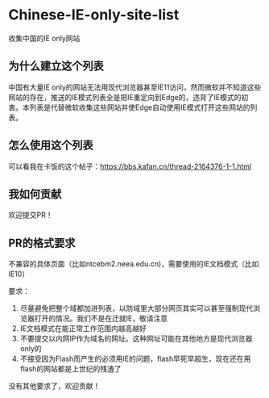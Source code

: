 # Chinese-IE-only-site-list
收集中国的IE only网站

## 为什么建立这个列表
中国有大量IE only的网站无法用现代浏览器甚至IE11访问，然而微软并不知道这些网站的存在，推送的IE模式列表全是把IE重定向到Edge的，违背了IE模式的初衷。本列表是代替微软收集这些网站并使Edge自动使用IE模式打开这些网站的列表。

## 怎么使用这个列表
可以看我在卡饭的这个帖子：https://bbs.kafan.cn/thread-2164376-1-1.html

## 我如何贡献
欢迎提交PR！

## PR的格式要求
不兼容的具体页面（比如ntcebm2.neea.edu.cn)，需要使用的IE文档模式（比如IE10）

要求：
1. 尽量避免把整个域都加进列表，以防域里大部分网页其实可以甚至强制现代浏览器打开的情况。我们不是在迁就IE，敬请注意
2. IE文档模式在能正常工作范围内越高越好
3. 不要提交以内网IP作为域名的网址。这种网址可能在其他地方是现代浏览器only的
4. 不接受因为Flash而产生的必须用IE的问题，flash早死早超生，现在还在用flash的网站都是上世纪的残渣了

没有其他要求了，欢迎贡献！
